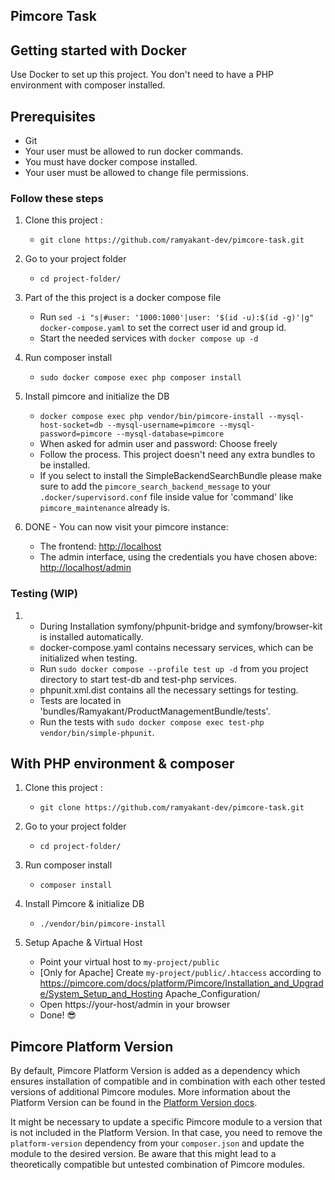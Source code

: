 ## Pimcore Task

## Getting started with Docker

Use Docker to set up this project. You don't need to have a PHP environment with composer installed.

## Prerequisites

* Git 
* Your user must be allowed to run docker commands.
* You must have docker compose installed.
* Your user must be allowed to change file permissions.

### Follow these steps
1. Clone this project : 
    * `git clone https://github.com/ramyakant-dev/pimcore-task.git`

2. Go to your project folder 
    * `cd project-folder/`

3. Part of the this project is a docker compose file
    * Run `sed -i "s|#user: '1000:1000'|user: '$(id -u):$(id -g)'|g" docker-compose.yaml` to set the correct user id and group id.
    * Start the needed services with `docker compose up -d`

4. Run composer install 
    * `sudo docker compose exec php composer install`

5. Install pimcore and initialize the DB
    * `docker compose exec php vendor/bin/pimcore-install --mysql-host-socket=db --mysql-username=pimcore --mysql-password=pimcore --mysql-database=pimcore`
    * When asked for admin user and password: Choose freely
    * Follow the process. This project doesn't need any extra bundles to be installed.
    * If you select to install the SimpleBackendSearchBundle please make sure to add the `pimcore_search_backend_message` to your `.docker/supervisord.conf` file inside value for 'command' like `pimcore_maintenance` already is.

6. DONE - You can now visit your pimcore instance:
    * The frontend: <http://localhost>
    * The admin interface, using the credentials you have chosen above: <http://localhost/admin>

### Testing (WIP)
1. 
    * During Installation symfony/phpunit-bridge and symfony/browser-kit is installed automatically.
    * docker-compose.yaml contains necessary services, which can be initialized when testing.
    * Run `sudo docker compose --profile test up -d` from you project directory to start test-db and test-php services. 
    * phpunit.xml.dist contains all the necessary settings for testing. 
    * Tests are located in 'bundles/Ramyakant/ProductManagementBundle/tests'.
    * Run the tests with `sudo docker compose exec test-php vendor/bin/simple-phpunit`.

## With PHP environment & composer

1. Clone this project : 
    * `git clone https://github.com/ramyakant-dev/pimcore-task.git`

2. Go to your project folder 
    * `cd project-folder/`

3. Run composer install 
    * `composer install`

4. Install Pimcore & initialize DB
    * `./vendor/bin/pimcore-install`

5. Setup Apache & Virtual Host 
    * Point your virtual host to `my-project/public`
    * [Only for Apache] Create `my-project/public/.htaccess` according to https://pimcore.com/docs/platform/Pimcore/Installation_and_Upgrade/System_Setup_and_Hosting Apache_Configuration/ 
    * Open https://your-host/admin in your browser
    * Done! 😎

## Pimcore Platform Version
By default, Pimcore Platform Version is added as a dependency which ensures installation of compatible and in combination 
with each other tested versions of additional Pimcore modules. More information about the Platform Version can be found in the 
[Platform Version docs](https://github.com/pimcore/platform-version). 

It might be necessary to update a specific Pimcore module to a version that is not included in the Platform Version.
In that case, you need to remove the `platform-version` dependency from your `composer.json` and update the module to
the desired version.
Be aware that this might lead to a theoretically compatible but untested combination of Pimcore modules.
